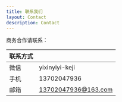 ```yaml
---
title: 联系我们
layout: Contact
description: Contact
---
```


商务合作请联系：

| 联系方式       |    |
| --------- | --------------- |
| 微信   | yixinyiyi-keji |
| 手机   | 13702047936 |
| 邮箱   | 13702047936@163.com |

